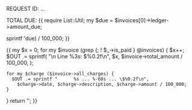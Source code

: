 REQUEST ID: ...

TOTAL DUE:  {{
  require List::Util;
  my $due = $invoices[0]->ledger->amount_due;

  sprintf '$%0.2f', ($due) / 100_000;
}}

{{
  my $x = 0;
  for my $invoice (grep {; ! $_->is_paid } @invoices) {
    $x++;
    $OUT .= sprintf(
      "\n    Line %3s: \$%0.2f\n",
      $x,
      $invoice->total_amount / 100_000,
    );

    for my $charge ($invoice->all_charges) {
      $OUT .= sprintf "      %s ... %-60s ... \$%0.2f\n",
        $charge->date, $charge->description, $charge->amount / 100_000;
    }
  }
  return '';
}}
